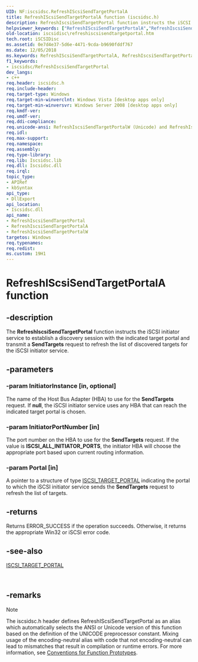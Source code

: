 ```yaml
---
UID: NF:iscsidsc.RefreshIScsiSendTargetPortalA
title: RefreshIScsiSendTargetPortalA function (iscsidsc.h)
description: RefreshIscsiSendTargetPortal function instructs the iSCSI initiator service to establish a discovery session with the indicated target portal and transmit a SendTargets request to refresh the list of discovered targets for the iSCSI initiator service.
helpviewer_keywords: ["RefreshIScsiSendTargetPortalA","RefreshIscsiSendTargetPortal","RefreshIscsiSendTargetPortal function [iSCSI Discovery Library API]","RefreshIscsiSendTargetPortalA","RefreshIscsiSendTargetPortalW","iscsidisc.refreshiscsisendtargetportal","iscsidsc/RefreshIscsiSendTargetPortal","iscsidsc/RefreshIscsiSendTargetPortalA","iscsidsc/RefreshIscsiSendTargetPortalW"]
old-location: iscsidisc\refreshiscsisendtargetportal.htm
tech.root: iSCSIDisc
ms.assetid: 0e7d4e37-5d6e-4471-9cda-b9690fddf767
ms.date: 12/05/2018
ms.keywords: RefreshIScsiSendTargetPortalA, RefreshIscsiSendTargetPortal, RefreshIscsiSendTargetPortal function [iSCSI Discovery Library API], RefreshIscsiSendTargetPortalA, RefreshIscsiSendTargetPortalW, iscsidisc.refreshiscsisendtargetportal, iscsidsc/RefreshIscsiSendTargetPortal, iscsidsc/RefreshIscsiSendTargetPortalA, iscsidsc/RefreshIscsiSendTargetPortalW
f1_keywords:
- iscsidsc/RefreshIscsiSendTargetPortal
dev_langs:
- c++
req.header: iscsidsc.h
req.include-header: 
req.target-type: Windows
req.target-min-winverclnt: Windows Vista [desktop apps only]
req.target-min-winversvr: Windows Server 2008 [desktop apps only]
req.kmdf-ver: 
req.umdf-ver: 
req.ddi-compliance: 
req.unicode-ansi: RefreshIscsiSendTargetPortalW (Unicode) and RefreshIscsiSendTargetPortalA (ANSI)
req.idl: 
req.max-support: 
req.namespace: 
req.assembly: 
req.type-library: 
req.lib: Iscsidsc.lib
req.dll: Iscsidsc.dll
req.irql: 
topic_type:
- APIRef
- kbSyntax
api_type:
- DllExport
api_location:
- Iscsidsc.dll
api_name:
- RefreshIscsiSendTargetPortal
- RefreshIscsiSendTargetPortalA
- RefreshIscsiSendTargetPortalW
targetos: Windows
req.typenames: 
req.redist: 
ms.custom: 19H1
---
```


# RefreshIScsiSendTargetPortalA function


## -description


The <b>RefreshIscsiSendTargetPortal</b> function instructs the iSCSI initiator service to establish a discovery session with the indicated target portal and transmit a <b>SendTargets</b> request to refresh the list of discovered targets for the iSCSI initiator service.


## -parameters




### -param InitiatorInstance [in, optional]

The name of the Host Bus Adapter (HBA) to use for the <b>SendTargets</b> request. If <b>null</b>, the iSCSI initiator service uses any HBA that can reach the indicated target portal is chosen.


### -param InitiatorPortNumber [in]

The port number on the HBA to use for the <b>SendTargets</b> request. If the value is <b>ISCSI_ALL_INITIATOR_PORTS</b>, the initiator HBA will choose the appropriate port based upon current routing information.


### -param Portal [in]

A pointer to a structure of type <a href="https://docs.microsoft.com/previous-versions/windows/desktop/api/iscsidsc/ns-iscsidsc-iscsi_target_portala">ISCSI_TARGET_PORTAL</a>  indicating the portal to which the iSCSI initiator service sends the <b>SendTargets</b> request to refresh the list of targets.


## -returns



Returns ERROR_SUCCESS if the operation succeeds. Otherwise, it returns the appropriate Win32 or iSCSI error code.





## -see-also




<a href="https://docs.microsoft.com/previous-versions/windows/desktop/api/iscsidsc/ns-iscsidsc-iscsi_target_portala">ISCSI_TARGET_PORTAL</a>
 

 

## -remarks

> [!NOTE]
> The iscsidsc.h header defines RefreshIScsiSendTargetPortal as an alias which automatically selects the ANSI or Unicode version of this function based on the definition of the UNICODE preprocessor constant. Mixing usage of the encoding-neutral alias with code that not encoding-neutral can lead to mismatches that result in compilation or runtime errors. For more information, see [Conventions for Function Prototypes](/windows/win32/intl/conventions-for-function-prototypes).

